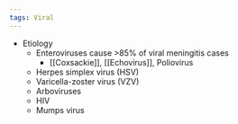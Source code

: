 ```yaml
---
tags: Viral
---
```

- Etiology
	- Enteroviruses cause >85% of viral meningitis cases
		- [[Coxsackie]], [[Echovirus]], Poliovirus
	- Herpes simplex virus (HSV)
	- Varicella-zoster virus (VZV)
	- Arboviruses
	- HIV
	- Mumps virus